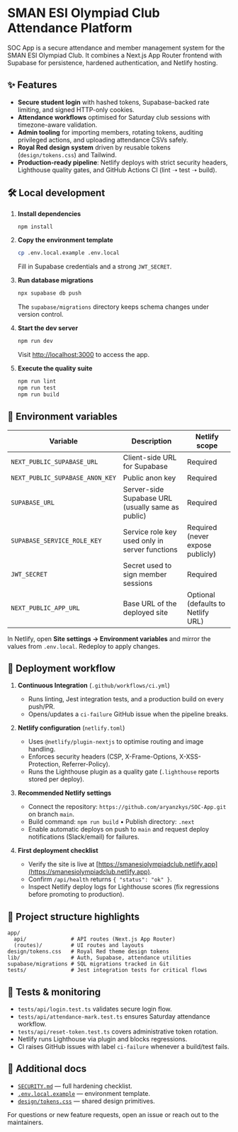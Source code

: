 # SMAN ESI Olympiad Club Attendance Platform

SOC App is a secure attendance and member management system for the SMAN ESI Olympiad Club. It combines a Next.js App Router frontend with Supabase for persistence, hardened authentication, and Netlify hosting.

## ✨ Features

- **Secure student login** with hashed tokens, Supabase-backed rate limiting, and signed HTTP-only cookies.
- **Attendance workflows** optimised for Saturday club sessions with timezone-aware validation.
- **Admin tooling** for importing members, rotating tokens, auditing privileged actions, and uploading attendance CSVs safely.
- **Royal Red design system** driven by reusable tokens (`design/tokens.css`) and Tailwind.
- **Production-ready pipeline**: Netlify deploys with strict security headers, Lighthouse quality gates, and GitHub Actions CI (lint ➝ test ➝ build).

## 🛠️ Local development

1. **Install dependencies**

	```bash
	npm install
	```

2. **Copy the environment template**

	```bash
	cp .env.local.example .env.local
	```

	Fill in Supabase credentials and a strong `JWT_SECRET`.

3. **Run database migrations**

	```bash
	npx supabase db push
	```

	The `supabase/migrations` directory keeps schema changes under version control.

4. **Start the dev server**

	```bash
	npm run dev
	```

	Visit [http://localhost:3000](http://localhost:3000) to access the app.

5. **Execute the quality suite**

	```bash
	npm run lint
	npm run test
	npm run build
	```

## 🔐 Environment variables

| Variable | Description | Netlify scope |
| --- | --- | --- |
| `NEXT_PUBLIC_SUPABASE_URL` | Client-side URL for Supabase | Required
| `NEXT_PUBLIC_SUPABASE_ANON_KEY` | Public anon key | Required
| `SUPABASE_URL` | Server-side Supabase URL (usually same as public) | Required
| `SUPABASE_SERVICE_ROLE_KEY` | Service role key used only in server functions | Required (never expose publicly)
| `JWT_SECRET` | Secret used to sign member sessions | Required
| `NEXT_PUBLIC_APP_URL` | Base URL of the deployed site | Optional (defaults to Netlify URL)

In Netlify, open **Site settings → Environment variables** and mirror the values from `.env.local`. Redeploy to apply changes.

## 🚀 Deployment workflow

1. **Continuous Integration** (`.github/workflows/ci.yml`)
	- Runs linting, Jest integration tests, and a production build on every push/PR.
	- Opens/updates a `ci-failure` GitHub issue when the pipeline breaks.

2. **Netlify configuration** (`netlify.toml`)
	- Uses `@netlify/plugin-nextjs` to optimise routing and image handling.
	- Enforces security headers (CSP, X-Frame-Options, X-XSS-Protection, Referrer-Policy).
	- Runs the Lighthouse plugin as a quality gate (`.lighthouse` reports stored per deploy).

3. **Recommended Netlify settings**
	- Connect the repository: `https://github.com/aryanzkys/SOC-App.git` on branch `main`.
	- Build command: `npm run build` • Publish directory: `.next`
	- Enable automatic deploys on push to `main` and request deploy notifications (Slack/email) for failures.

4. **First deployment checklist**
	- Verify the site is live at [https://smanesiolympiadclub.netlify.app](https://smanesiolympiadclub.netlify.app).
	- Confirm `/api/health` returns `{ "status": "ok" }`.
	- Inspect Netlify deploy logs for Lighthouse scores (fix regressions before promoting to production).

## 📂 Project structure highlights

```
app/
  api/              # API routes (Next.js App Router)
  (routes)/         # UI routes and layouts
design/tokens.css   # Royal Red theme design tokens
lib/                # Auth, Supabase, attendance utilities
supabase/migrations # SQL migrations tracked in Git
tests/              # Jest integration tests for critical flows
```

## 🧪 Tests & monitoring

- `tests/api/login.test.ts` validates secure login flow.
- `tests/api/attendance-mark.test.ts` ensures Saturday attendance workflow.
- `tests/api/reset-token.test.ts` covers administrative token rotation.
- Netlify runs Lighthouse via plugin and blocks regressions.
- CI raises GitHub issues with label `ci-failure` whenever a build/test fails.

## 📄 Additional docs

- [`SECURITY.md`](SECURITY.md) — full hardening checklist.
- [`.env.local.example`](.env.local.example) — environment template.
- [`design/tokens.css`](design/tokens.css) — shared design primitives.

For questions or new feature requests, open an issue or reach out to the maintainers.
